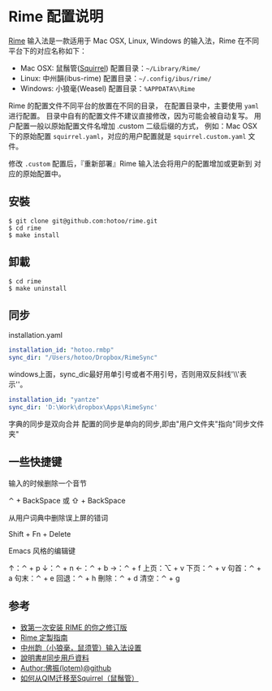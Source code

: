 
# Rime 配置说明

[Rime](http://code.google.com/p/rimeime/) 输入法是一款适用于 Mac OSX, Linux,
Windows 的输入法，Rime 在不同平台下的对应名称如下：

* Mac OSX: 鼠鬚管([Squirrel](https://github.com/lotem/squirrel))
    配置目录：`~/Library/Rime/`
* Linux: 中州韻(ibus-rime)
    配置目录：`~/.config/ibus/rime/`
* Windows: 小狼毫(Weasel)
    配置目录：`%APPDATA%\Rime`

Rime 的配置文件不同平台的放置在不同的目录，
在配置目录中，主要使用 `yaml` 进行配置。
目录中自有的配置文件不建议直接修改，因为可能会被自动复写。
用户配置一般以原始配置文件名增加 .custom 二级后缀的方式，
例如：Mac OSX 下的原始配置 `squirrel.yaml`，对应的用户配置就是
`squirrel.custom.yaml` 文件。

修改 `.custom` 配置后，『重新部署』Rime 输入法会将用户的配置增加或更新到
对应的原始配置中。

## 安裝

```
$ git clone git@github.com:hotoo/rime.git
$ cd rime
$ make install
```

## 卸載

```
$ cd rime
$ make uninstall
```

## 同步

installation.yaml

```yaml
installation_id: "hotoo.rmbp"
sync_dir: "/Users/hotoo/Dropbox/RimeSync"
```
windows上面，sync_dic最好用单引号或者不用引号，否则用双反斜线'\\\\'表示'\'。
```yaml
installation_id: "yantze"
sync_dir: 'D:\Work\dropbox\Apps\RimeSync'
```
字典的同步是双向合并
配置的同步是单向的同步,即由"用户文件夹"指向"同步文件夹"

## 一些快捷键

输入的时候删除一个音节

⌃ + BackSpace 或 ⇧ + BackSpace

从用户词典中删除误上屏的错词

Shift + Fn + Delete

Emacs 风格的编辑键

↑：⌃ + p
↓：⌃ + n
←：⌃ + b
→：⌃ + f
上页：⌥ + v
下页：⌃ + v
句首：⌃ + a
句末：⌃ + e
回退：⌃ + h
刪除：⌃ + d
清空：⌃ + g

## 参考
* [致第一次安装 RIME 的你之修订版](http://tieba.baidu.com/p/3288634121)
* [Rime 定製指南](http://code.google.com/p/rimeime/wiki/CustomizationGuide)
* [中州韵（小狼毫，鼠须管）输入法设置](http://blog.yesmryang.net/rime-setting/)
* [說明書#同步用戶資料](https://code.google.com/p/rimeime/wiki/UserGuide#同步用戶資料)
* [Author:佛振(lotem)@github](https://github.com/lotem)
* [如何从QIM迁移至Squirrel（鼠鬚管）](http://cocoabob.net/?p=919)
